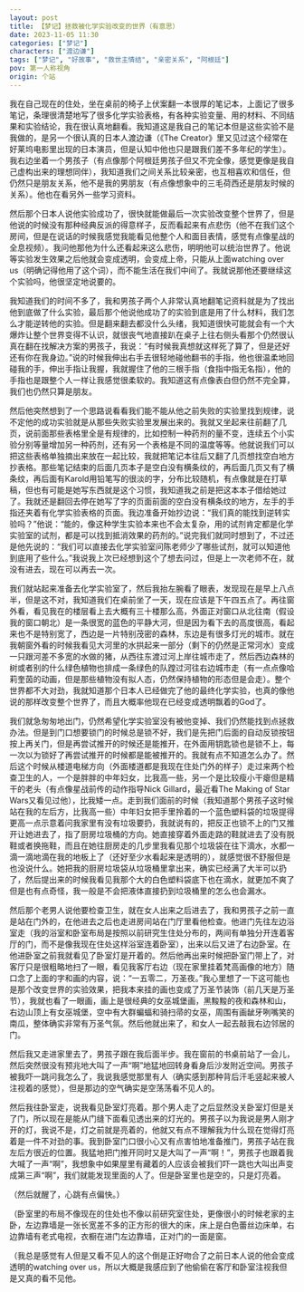 ```yaml
---
layout: post
title: 【梦记】拯救被化学实验改变的世界（有意思）
date: 2023-11-05 11:30
categories: ["梦记"]
characters: ["渡边谦"]
tags: ["梦记", "好故事", "救世主情结", "亲密关系", "阿根廷"]
pov: 第一人称视角
origin: 个站
---
```


我在自己现在的住处，坐在桌前的椅子上伏案翻一本很厚的笔记本，上面记了很多笔记，条理很清楚地写了很多化学实验表格，有各种实验变量、用的材料、不同结果和实验结论，我在很认真地翻看。我知道这是我自己的笔记本但是这些实验不是我做的，是另一个很认真的日本人渡边谦（《The Creator》里又见过这个经常在好莱坞电影里出现的日本演员，但是认知中他也只是跟我们差不多年纪的学生）。我右边坐着一个男孩子（有点像那个阿根廷男孩子但又不完全像，感觉更像是我自己虚构出来的理想同伴），我知道我们之间关系比较亲密，也互相喜欢和信任，但仍然只是朋友关系，他不是我的男朋友（有点像想象中的三毛荷西还是朋友时候的关系）。他也在看另外一些学习资料。

然后那个日本人说他实验成功了，很快就能做最后一次实验改变整个世界了，但是他说的时候没有那种经典反派的得意样子，反而看起来有点悲伤（他不在我们这个房间，但是在说话的时候我感觉我能看见他整个人和面目表情，感觉有点像星战的全息视频）。我问他那他为什么还看起来这么悲伤，明明他可以统治世界了。他说等实验发生效果之后他就会变成透明，会变成上帝，只能从上面watching over us（明确记得他用了这个词），而不能生活在我们中间了。我就说那他还要继续这个实验吗，他很坚定地说要的。

我知道我们的时间不多了，我和男孩子两个人非常认真地翻笔记资料就是为了找出他到底做了什么实验，最后那个他说他成功了的实验到底是用了什么材料，我们怎么才能逆转他的实验。但是翻来翻去都没什么头绪，我知道很快可能就会有一个大爆炸让整个世界变得不认识，就很丧气地直接趴在桌子上往右侧头看那个仍然很认真在翻在找解决方案的男孩子，我说：“有时候我真想就这样死了算了，但是还好还有你在我身边。”说的时候我伸出右手去很轻地碰他翻书的手指，他也很温柔地回碰我的手，伸出手指让我握，我就握住了他的三根手指（食指中指无名指），他的手指也是跟整个人一样让我感觉很柔软的。我知道这有点像表白但仍然不完全算，我们也仍然只算是朋友。

然后他突然想到了一个思路说看看我们能不能从他之前失败的实验里找到规律，说不定他的成功实验就是从那些失败实验里发展出来的。我就又坐起来往前翻了几页，说前面那些表格里全是有规律的，比如控制一种药剂的量不变，连续五个小实验分别等量增加另一种药剂，还有另一个表格是不同的温度等等。他就说我们可以把这些表格单独摘出来放在一起比较，我就把笔记本往后又翻了几页想找空白地方抄表格。那些笔记结束的后面几页本子是空白没有横条纹的，再后面几页又有了横条纹，再后面有Karold用铅笔写的很淡的字，分布比较随机，有点像就是在打草稿，但也有可能是她写东西就是这个习惯，我知道我之前是把这本本子借给她过了。我就还是翻回去停在她写了字的页面前面的空白没有横条纹的地方，左手的手指还夹着有化学实验表格的页面。我边准备开始抄边说：“我们真的能找到逆转实验吗？”他说：“能的，像这种学生实验本来也不会太复杂，用的试剂肯定都是化学实验室的试剂，都是可以找到抵消效果的药剂的。”说完我们就同时想到了，不过还是他先说的：“我们可以直接去化学实验室问陈老师少了哪些试剂，就可以知道他到底用了些什么。”我说我上次已经想到这个了想去问过，但是上一次老师不在，就没有进去，现在可以再去一次。

我们就站起来准备去化学实验室了，然后我抬左腕看了眼表，发现现在是早上八点半，但是这不对，我知道我们在桌前坐了一天，现在应该是下午四五点了。再往窗外看，看见我在的楼层看上去大概有三十楼那么高，外面正对窗口从北往南（假设我的窗口朝北）是一条很宽的蓝色的平静大河，但是因为看下去的高度很高，看起来也不是特别宽了，西边是一片特别茂密的森林，东边是有很多灯光的城市。就在我朝窗外看的时候我看见大河里的水拱起来一部分（剩下的仍然是正常河水）变成一只跟河差不多宽的水做的猪，从西往东渡过河上岸往城市走了，然后西边森林的树或者别的什么绿色植物也排成一条绿色的队蹚过河往右边城市走（有一点点像哈莉奎茵的动画，但是那些植物没有拟人态，仍然保持植物的形态但是会走）。整个世界都不大对劲，我就知道那个日本人已经做完了他的最终化学实验，也真的像他说的那样改变整个世界了，而且大概率他现在已经变成透明飘着的God了。

我们就急匆匆地出门，仍然希望化学实验室没有被他变掉、我们仍然能找到点拯救办法。但是到门口想要锁门的时候总是锁不好，我们是先把门后面的自动反锁按钮按上再关门，但是再尝试推开的时候还是能推开，在外面用钥匙锁也是锁不上，每一次以为锁好了再尝试推开的时候都是能被推开的。我就有点不知道怎么办了。然后这个时候从楼道电梯方向（外面楼道都是我现在住处门外的样子）走过来两个检查卫生的人，一个是胖胖的中年妇女，比我高一些，另一个是比较瘦小干瘪但是精干的老头（有点像星战前传的动作指导Nick Gillard，最近看The Making of Star Wars又看见过他），比我矮一点。走到我们面前的时候（我知道那个男孩子这时候站在我的左后方，比我高一些）中年妇女把手里拎着的一个蓝色塑料袋的垃圾提得更高一点示意着问我家里有没有垃圾要扔，我就说有的，把反正也锁不上的门又推开让她进去了，指了厨房垃圾桶的方向。她直接穿着外面走路的鞋就进去了没有脱鞋或者换拖鞋，而且在她往厨房走的几步里我看见那个垃圾袋在往下滴水，水都一滴一滴地滴在我的地板上了（还好至少水看起来是透明的），就感觉很不舒服但是也没说什么。她把我的厨房垃圾袋从垃圾桶里拿出来，确实已经满了大半可以扔了，然后提出来的时候我看见我那个大的白色塑料袋底下也在滴水，就更加不爽了但是也有点奇怪，我一般是不会把液体直接扔到垃圾桶里的怎么也会漏水。

然后那个老男人说他要检查卫生，就在女人出来之后进去了，我和男孩子之前一直是站在门外的，在他进去之后也走进房间站在门厅里看他检查。他进门先往左边浴室走（我的浴室和卧室布局是按照以前研究生住处分布的，两间有单独分开连着客厅的门，而不是像我现在住处这样浴室连着卧室），出来以后又进了右边卧室。在他进卧室之前我就看见了卧室灯是开着的。然后他再出来时候把卧室门带上了，对客厅只是很粗略地扫了一眼，看见我客厅右边（现在家里挂着梵高画像的地方）随口念了上面的字和画的内容，说：“一五零二，万圣夜。”我心里想了一下这可能也是那个改变世界的实验效果，把我本来挂的画也变成了万圣节装饰（前几天是万圣节），我就也看了一眼画，画上是很经典的女巫城堡画，黑黢黢的夜和森林和山，右边山顶上有女巫城堡，空中有大群蝙蝠和骑扫帚的女巫，周围有画龇牙咧嘴笑的南瓜，整体确实非常有万圣气氛。然后他就出来了，和女人一起去敲我右边邻居的门。

然后我又走进家里去了，男孩子跟在我后面半步。我在窗前的书桌前站了一会儿，然后突然很没有预兆地大叫了一声“啊”地猛地回转身看身后沙发附近空间。男孩子被我吓一跳问我怎么了，我说我感觉那里有人（确实感到那种背后汗毛竖起来被人注视着的感觉），但是那边的空气确实是空荡荡看不见人的。

然后我往卧室走，说我看见卧室灯亮着。那个男人走了之后显然没关卧室灯但是关了门，所以现在是能从门缝下面看见透出来的灯光的。男孩子以为我说是男人刚才开的灯，我说不是，灯之前就是亮着的，他就又有点不理解我为什么现在觉得灯亮着是一件不对劲的事。我到卧室门口很小心又有点害怕地准备推门，男孩子站在我左后方很近的位置。我猛地把门推开同时又是大叫了一声“啊！”，男孩子也跟着我大喊了一声“啊”，我想象中如果屋里有藏着的人应该会被我们吓一跳也大叫出声变成第三声“啊”，我们就能发现里面的人了。但是卧室里也是空的，只是灯亮着。

（然后就醒了，心跳有点偏快。）

（卧室里的布局不像现在的住处也不像以前研究室住处，更像很小的时候老家的主卧，左边靠墙是一张长宽差不多的正方形的很大的床，床上是白色蕾丝边床单，右边靠墙有老式电视，衣橱在进门左边靠墙，正对门的一面是窗。

（我总是感觉有人但是又看不见人的这个倒是正好吻合了之前日本人说的他会变成透明的watching over us，所以大概是我感应到了他偷偷在客厅和卧室注视我但是又真的看不见他。
